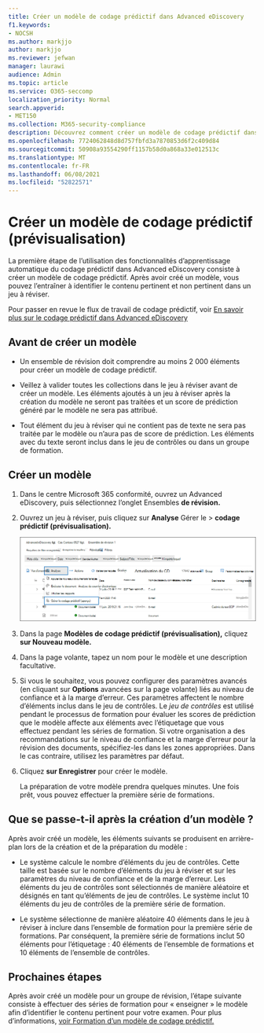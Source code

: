 ```yaml
---
title: Créer un modèle de codage prédictif dans Advanced eDiscovery
f1.keywords:
- NOCSH
ms.author: markjjo
author: markjjo
ms.reviewer: jefwan
manager: laurawi
audience: Admin
ms.topic: article
ms.service: O365-seccomp
localization_priority: Normal
search.appverid:
- MET150
ms.collection: M365-security-compliance
description: Découvrez comment créer un modèle de codage prédictif dans Advanced eDiscovery. Il s’agit de la première étape de l’utilisation des fonctionnalités d’apprentissage automatique dans Advanced eDiscovery pour vous aider à identifier le contenu pertinent et non pertinent dans un jeu à réviser.
ms.openlocfilehash: 7724062848d8d757fbfd3a7870853d6f2c409d84
ms.sourcegitcommit: 50908a93554290ff1157b58d0a868a33e012513c
ms.translationtype: MT
ms.contentlocale: fr-FR
ms.lasthandoff: 06/08/2021
ms.locfileid: "52822571"
---
```

# <a name="create-a-predictive-coding-model-preview"></a>Créer un modèle de codage prédictif (prévisualisation)

La première étape de l’utilisation des fonctionnalités d’apprentissage automatique du codage prédictif dans Advanced eDiscovery consiste à créer un modèle de codage prédictif. Après avoir créé un modèle, vous pouvez l’entraîner à identifier le contenu pertinent et non pertinent dans un jeu à réviser.

Pour passer en revue le flux de travail de codage prédictif, voir [En savoir plus sur le codage prédictif dans Advanced eDiscovery](predictive-coding-overview.md#the-predictive-coding-workflow)

## <a name="before-you-create-a-model"></a>Avant de créer un modèle

- Un ensemble de révision doit comprendre au moins 2 000 éléments pour créer un modèle de codage prédictif.

- Veillez à valider toutes les collections dans le jeu à réviser avant de créer un modèle. Les éléments ajoutés à un jeu à réviser après la création du modèle ne seront pas traitées et un score de prédiction généré par le modèle ne sera pas attribué.

- Tout élément du jeu à réviser qui ne contient pas de texte ne sera pas traitée par le modèle ou n’aura pas de score de prédiction. Les éléments avec du texte seront inclus dans le jeu de contrôles ou dans un groupe de formation.

## <a name="create-a-model"></a>Créer un modèle

1. Dans le centre Microsoft 365 conformité, ouvrez un Advanced eDiscovery, puis sélectionnez l’onglet Ensembles **de révision.**

2. Ouvrez un jeu à réviser, puis cliquez sur **Analyse** Gérer le  >  **codage prédictif (prévisualisation).**

   ![Cliquez sur le menu déroulant Analyser dans le jeu à réviser pour aller à la page Codage prédictif](..\media\ManagePredictiveCoding.png)

3. Dans la page **Modèles de codage prédictif (prévisualisation),** cliquez **sur Nouveau modèle.**

4. Dans la page volante, tapez un nom pour le modèle et une description facultative.

5. Si vous le souhaitez, vous pouvez configurer des paramètres avancés (en cliquant sur **Options** avancées sur la page volante) liés au niveau de confiance et à la marge d’erreur. Ces paramètres affectent le nombre d’éléments inclus dans le jeu de contrôles. Le *jeu de contrôles* est utilisé pendant le processus de formation pour évaluer les scores de prédiction que le modèle affecte aux éléments avec l’étiquetage que vous effectuez pendant les séries de formation. Si votre organisation a des recommandations sur le niveau de confiance et la marge d’erreur pour la révision des documents, spécifiez-les dans les zones appropriées. Dans le cas contraire, utilisez les paramètres par défaut.

6. Cliquez **sur Enregistrer** pour créer le modèle.

   La préparation de votre modèle prendra quelques minutes. Une fois prêt, vous pouvez effectuer la première série de formations.

## <a name="what-happens-after-you-create-a-model"></a>Que se passe-t-il après la création d’un modèle ?

Après avoir créé un modèle, les éléments suivants se produisent en arrière-plan lors de la création et de la préparation du modèle :

- Le système calcule le nombre d’éléments du jeu de contrôles. Cette taille est basée sur le nombre d’éléments du jeu à réviser et sur les paramètres du niveau de confiance et de la marge d’erreur. Les éléments du jeu de contrôles sont sélectionnés de manière aléatoire et désignés en tant qu’éléments de jeu de contrôles. Le système inclut 10 éléments du jeu de contrôles de la première série de formation.

- Le système sélectionne de manière aléatoire 40 éléments dans le jeu à réviser à inclure dans l’ensemble de formation pour la première série de formations. Par conséquent, la première série de formations inclut 50 éléments pour l’étiquetage : 40 éléments de l’ensemble de formations et 10 éléments de l’ensemble de contrôles.

## <a name="next-steps"></a>Prochaines étapes

Après avoir créé un modèle pour un groupe de révision, l’étape suivante consiste à effectuer des séries de formation pour « enseigner » le modèle afin d’identifier le contenu pertinent pour votre examen. Pour plus d’informations, [voir Formation d’un modèle de codage prédictif.](predictive-coding-train-model.md)
